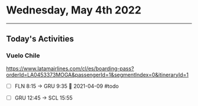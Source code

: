 #  Wednesday, May 4th 2022
---
## Today's Activities

### Vuelo Chile
https://www.latamairlines.com/cl/es/boarding-pass?orderId=LA0453373MOGA&passengerId=1&segmentIndex=0&itineraryId=1
- [ ]  FLN 8:15 -> GRU 9:35 🛫 2021-04-09 #todo
 - [ ] GRU 12:45 -> SCL 15:55




